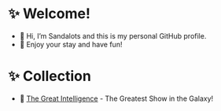 # ✨ Welcome!
- 👋 Hi, I’m Sandalots and this is my personal GitHub profile.
- 🍹 Enjoy your stay and have fun!

# ✨ Collection
- 🧑‍ [The Great Intelligence](https://www.sandymacdonald.co.uk) - The Greatest Show in the Galaxy!

<!---
Sandalots/Sandalots is a ✨ special ✨ repository because its `README.md` (this file) appears on your GitHub profile.
You can click the Preview link to take a look at your changes.
--->
